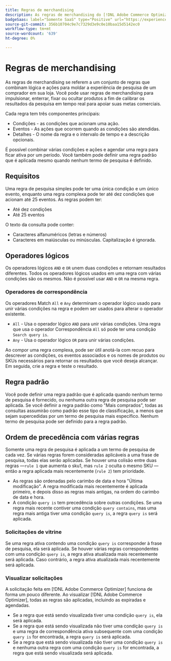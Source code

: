 ```yaml
---
title: Regras de merchandising
description: As regras de merchandising do [!DNL Adobe Commerce Optimizer] combinam lógica e ações para moldar a experiência de compra.
badgeSaas: label="Somente SaaS" type="Positive" url="https://experienceleague.adobe.com/pt-br/docs/commerce/user-guides/product-solutions" tooltip="Aplicável somente a projetos do Adobe Commerce as a Cloud Service e do Adobe Commerce Optimizer (infraestrutura SaaS gerenciada pela Adobe)."
source-git-commit: 356b10704c9e7c7329d3e9c0e10baa15d5142ec0
workflow-type: tm+mt
source-wordcount: '639'
ht-degree: 0%

---
```


# Regras de merchandising

As regras de merchandising se referem a um conjunto de regras que combinam lógica e ações para moldar a experiência de pesquisa de um comprador em sua loja. Você pode usar regras de merchandising para impulsionar, enterrar, fixar ou ocultar produtos a fim de calibrar os resultados da pesquisa em tempo real para apoiar suas metas comerciais.

Cada regra tem três componentes principais:

- Condições - as condições que acionam uma ação.
- Eventos - As ações que ocorrem quando as condições são atendidas.
- Detalhes - O nome da regra e o intervalo de tempo e a descrição opcionais.

É possível combinar várias condições e ações e agendar uma regra para ficar ativa por um período. Você também pode definir uma regra padrão que é aplicada mesmo quando nenhum termo de pesquisa é definido.

## Requisitos

Uma regra de pesquisa simples pode ter uma única condição e um único evento, enquanto uma regra complexa pode ter até dez condições que acionam até 25 eventos.
As regras podem ter:

- Até dez condições
- Até 25 eventos

O texto da consulta pode conter:

- Caracteres alfanuméricos (letras e números)
- Caracteres em maiúsculas ou minúsculas. Capitalização é ignorada.

## Operadores lógicos

Os operadores lógicos `AND` e `OR` unem duas condições e retornam resultados diferentes. Todos os operadores lógicos usados em uma regra com várias condições são os mesmos. Não é possível usar `AND` e `OR` na mesma regra.

### Operadores de correspondência

Os operadores Match `All` e `Any` determinam o operador lógico usado para unir várias condições na regra e podem ser usados para alterar o operador existente.

- `All` - Usa o operador lógico `AND` para unir várias condições. Uma regra que usa o operador Correspondência `All` só pode ter uma condição `Search query is`.
- `Any` - Usa o operador lógico `OR` para unir várias condições.

Ao compor uma regra complexa, pode ser útil anotá-la com recuo para descrever as condições, os eventos associados e os nomes de produtos ou SKUs necessários para retornar os resultados que você deseja alcançar. Em seguida, crie a regra e teste o resultado.

## Regra padrão

Você pode definir uma regra padrão que é aplicada quando nenhum termo de pesquisa é fornecido, ou nenhuma outra regra de pesquisa pode ser aplicada. Se você definir a regra padrão como &quot;Mais comprados&quot;, todas as consultas assumirão como padrão esse tipo de classificação, a menos que sejam supercedidas por um termo de pesquisa mais específico. Nenhum termo de pesquisa pode ser definido para a regra padrão.

## Ordem de precedência com várias regras

Somente uma regra de pesquisa é aplicada a um termo de pesquisa de cada vez.
Se várias regras forem consideradas aplicáveis a uma frase de pesquisa, todas elas serão aplicadas. Se houver uma colisão entre duas regras —`rule 1` que aumenta o sku1, mas `rule 2` oculta o mesmo SKU — então a regra aplicada mais recentemente (`rule 2`) tem prioridade.

- As regras são ordenadas pelo carimbo de data e hora &quot;Última modificação&quot;. A regra modificada mais recentemente é aplicada primeiro, e depois disso as regras mais antigas, na ordem do carimbo de data e hora.
- A condição `query is` tem precedência sobre outras condições. Se uma regra mais recente contiver uma condição `query contains`, mas uma regra mais antiga tiver uma condição `query is`, a regra `query is` será aplicada.

### Solicitações de vitrine

Se uma regra ativa contendo uma condição `query is` corresponder à frase de pesquisa, ela será aplicada. Se houver várias regras correspondentes com uma condição `query is`, a regra ativa atualizada mais recentemente será aplicada.
Caso contrário, a regra ativa atualizada mais recentemente será aplicada.

### Visualizar solicitações

A solicitação feita em [!DNL Adobe Commerce Optimizer] funciona de forma um pouco diferente. Ao visualizar [!DNL Adobe Commerce Optimizer], todas as regras são aplicadas, incluindo as expiradas e agendadas.

- Se a regra que está sendo visualizada tiver uma condição `query is`, ela será aplicada.
- Se a regra que está sendo visualizada não tiver uma condição `query is` e uma regra de correspondência ativa subsequente com uma condição `query is` for encontrada, a regra `query is` será aplicada.
- Se a regra que está sendo visualizada não tiver uma condição `query is` e nenhuma outra regra com uma condição `query is` for encontrada, a regra que está sendo visualizada será aplicada.
